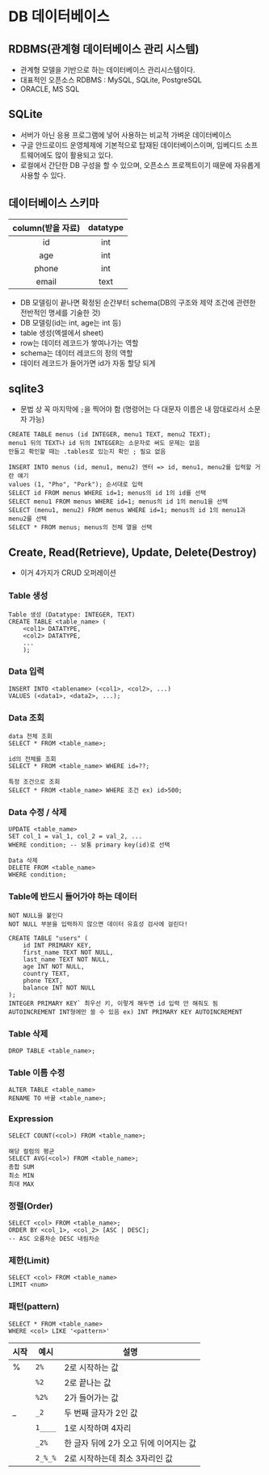 # DB 데이터베이스



## RDBMS(관계형 데이터베이스 관리 시스템)

- 관계형 모델을 기반으로 하는 데이터베이스 관리시스템이다.
- 대표적인 오픈소스 RDBMS : MySQL, SQLite, PostgreSQL
- ORACLE, MS SQL



## SQLite

- 서버가 아닌 응용 프로그램에 넣어 사용하는 비교적 가벼운 데이터베이스
- 구글 안드로이드 운영체제에 기본적으로 탑재된 데이터베이스이며, 임베디드 소프트웨어에도 많이 활용되고 있다.
- 로컬에서 간단한 DB 구성을 할 수 있으며, 오픈소스 프로젝트이기 때문에 자유롭게 사용할 수 있다.



## 데이터베이스 스키마

| column(받을 자료) | datatype |
| :---------------: | :------: |
|        id         |   int    |
|        age        |   int    |
|       phone       |   int    |
|       email       |   text   |

- DB 모델링이 끝나면 확정된 순간부터 schema(DB의 구조와 제약 조건에 관련한 전반적인 명세를 기술한 것)
- DB 모델링(id는 int, age는 int 등)
- table 생성(엑셀에서 sheet)
- row는 데이터 레코드가 쌓여나가는 역할
- schema는 데이터 레코드의 정의 역할
- 데이터 레코드가 들어가면 id가 자동 할당 되게



## sqlite3

- 문법 상 꼭 마지막에 `;`을 찍어야 함 (명령어는 다 대문자 이름은 내 맘대로라서 소문자 가능)

```sqlite
CREATE TABLE menus (id INTEGER, menu1 TEXT, menu2 TEXT);
menu1 뒤의 TEXT나 id 뒤의 INTEGER는 소문자로 써도 문제는 없음
만들고 확인할 때는 .tables로 있는지 확인 ; 필요 없음

INSERT INTO menus (id, menu1, menu2) 엔터 => id, menu1, menu2를 입력할 거란 얘기
values (1, "Pho", "Pork"); 순서대로 입력
SELECT id FROM menus WHERE id=1; menus의 id 1의 id를 선택
SELECT menu1 FROM menus WHERE id=1; menus의 id 1의 menu1을 선택
SELECT (menu1, menu2) FROM menus WHERE id=1; menus의 id 1의 menu1과 menu2를 선택
SELECT * FROM menus; menus의 전체 열을 선택
```



## Create, Read(Retrieve), Update, Delete(Destroy)

- 이거 4가지가 CRUD 오퍼레이션

### Table 생성

```sqlite
Table 생성 (Datatype: INTEGER, TEXT)
CREATE TABLE <table_name> (
    <col1> DATATYPE,
    <col2> DATATYPE,
    ...
    );
```

### Data 입력

```sqlite
INSERT INTO <tablename> (<col1>, <col2>, ...)
VALUES (<data1>, <data2>, ...);
```

### Data 조회

```sqlite
data 전체 조회
SELECT * FROM <table_name>;

id의 전체를 조회
SELECT * FROM <table_name> WHERE id=??;

특정 조건으로 조회
SELECT * FROM <table_name> WHERE 조건 ex) id>500;
```

### Data 수정 / 삭제

```sqlite
UPDATE <table_name>
SET col_1 = val_1, col_2 = val_2, ...
WHERE condition; -- 보통 primary key(id)로 선택

Data 삭제
DELETE FROM <table_name>
WHERE condition;
```

### Table에 반드시 들어가야 하는 데이터

```sqlite
NOT NULL을 붙인다
NOT NULL 부분을 입력하지 않으면 데이터 유효성 검사에 걸린다!

CREATE TABLE "users" (
    id INT PRIMARY KEY,
    first_name TEXT NOT NULL,
    last_name TEXT NOT NULL,
    age INT NOT NULL,
    country TEXT,
    phone TEXT,
    balance INT NOT NULL
);
INTEGER PRIMARY KEY` 최우선 키, 이렇게 해두면 id 입력 안 해줘도 됨
AUTOINCREMENT INT형에만 쓸 수 있음 ex) INT PRIMARY KEY AUTOINCREMENT
```

### Table 삭제

```sqlite
DROP TABLE <table_name>;
```

### Table 이름 수정

```sqlite
ALTER TABLE <table_name>
RENAME TO 바꿀 <table_name>;
```

### Expression

```sqlite
SELECT COUNT(<col>) FROM <table_name>;

해당 컬럼의 평균
SELECT AVG(<col>) FROM <table_name>;
총합 SUM
최소 MIN
최대 MAX
```

### 정렬(Order)

```sqlite
SELECT <col> FROM <table_name>;
ORDER BY <col_1>, <col_2> [ASC | DESC];
-- ASC 오름차순 DESC 내림차순
```

### 제한(Limit)

```sqlite
SELECT <col> FROM <table_name>
LIMIT <num>
```

### 패턴(pattern)

```sqlite
SELECT * FROM <table_name>
WHERE <col> LIKE '<pattern>'
```

| 시작 | 예시    | 설명                                   |
| ---- | ------- | -------------------------------------- |
| %    | `2%`    | 2로 시작하는 값                        |
|      | `%2`    | 2로 끝나는 값                          |
|      | `%2%`   | 2가 들어가는 값                        |
| _    | `_2`    | 두 번째 글자가 2인 값                  |
|      | `1____` | 1로 시작하며 4자리                     |
|      | `_2%`   | 한 글자 뒤에 2가 오고 뒤에 이어지는 값 |
|      | `2_%_%` | 2로 시작하는데 최소 3자리인 값         |




